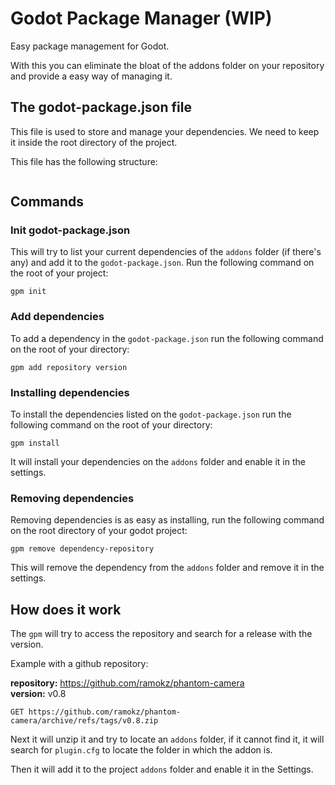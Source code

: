 # Godot Package Manager (WIP)

Easy package management for Godot.

With this you can eliminate the bloat of the addons folder on your repository and provide a easy way of managing it.

## The godot-package.json file

This file is used to store and manage your dependencies. We need to keep it inside the root directory of the project.

This file has the following structure:
```json

```

## Commands

### Init godot-package.json

This will try to list your current dependencies of the ```addons``` folder (if there's any) and add it to the ```godot-package.json```.
Run the following command on the root of your project:
```shell
gpm init
```

### Add dependencies
To add a dependency in the ```godot-package.json``` run the following command on the root of your directory:

```shell
gpm add repository version
```

### Installing dependencies
To install the dependencies listed on the ```godot-package.json``` run the following command on the root of your directory:

```shell
gpm install
```

It will install your dependencies on the ```addons``` folder and enable it in the settings.

### Removing dependencies
Removing dependencies is as easy as installing, run the following command on the root directory of your godot project:

```shell
gpm remove dependency-repository
```

This will remove the dependency from the ```addons``` folder and remove it in the settings.

## How does it work

The ```gpm``` will try to access the repository and search for a release with the version.

Example with a github repository:

**repository:** https://github.com/ramokz/phantom-camera  
**version:** v0.8

```
GET https://github.com/ramokz/phantom-camera/archive/refs/tags/v0.8.zip
```

Next it will unzip it and try to locate an ```addons``` folder, if it cannot find it, it will search for ```plugin.cfg``` to locate the folder in which the addon is.

Then it will add it to the project ```addons``` folder and enable it in the Settings.